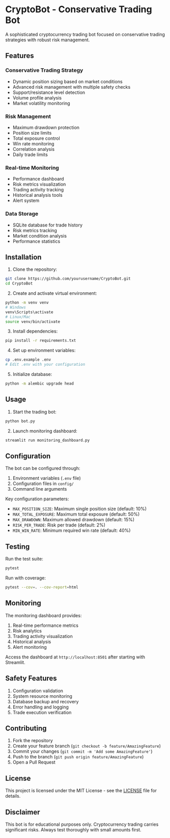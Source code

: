 # CryptoBot - Conservative Trading Bot

A sophisticated cryptocurrency trading bot focused on conservative trading strategies with robust risk management.

## Features

### Conservative Trading Strategy
- Dynamic position sizing based on market conditions
- Advanced risk management with multiple safety checks
- Support/resistance level detection
- Volume profile analysis
- Market volatility monitoring

### Risk Management
- Maximum drawdown protection
- Position size limits
- Total exposure control
- Win rate monitoring
- Correlation analysis
- Daily trade limits

### Real-time Monitoring
- Performance dashboard
- Risk metrics visualization
- Trading activity tracking
- Historical analysis tools
- Alert system

### Data Storage
- SQLite database for trade history
- Risk metrics tracking
- Market condition analysis
- Performance statistics

## Installation

1. Clone the repository:
```bash
git clone https://github.com/yourusername/CryptoBot.git
cd CryptoBot
```

2. Create and activate virtual environment:
```bash
python -m venv venv
# Windows
venv\Scripts\activate
# Linux/Mac
source venv/bin/activate
```

3. Install dependencies:
```bash
pip install -r requirements.txt
```

4. Set up environment variables:
```bash
cp .env.example .env
# Edit .env with your configuration
```

5. Initialize database:
```bash
python -m alembic upgrade head
```

## Usage

1. Start the trading bot:
```bash
python bot.py
```

2. Launch monitoring dashboard:
```bash
streamlit run monitoring_dashboard.py
```

## Configuration

The bot can be configured through:
1. Environment variables (`.env` file)
2. Configuration files in `config/`
3. Command line arguments

Key configuration parameters:
- `MAX_POSITION_SIZE`: Maximum single position size (default: 10%)
- `MAX_TOTAL_EXPOSURE`: Maximum total exposure (default: 50%)
- `MAX_DRAWDOWN`: Maximum allowed drawdown (default: 15%)
- `RISK_PER_TRADE`: Risk per trade (default: 2%)
- `MIN_WIN_RATE`: Minimum required win rate (default: 40%)

## Testing

Run the test suite:
```bash
pytest
```

Run with coverage:
```bash
pytest --cov=. --cov-report=html
```

## Monitoring

The monitoring dashboard provides:
1. Real-time performance metrics
2. Risk analytics
3. Trading activity visualization
4. Historical analysis
5. Alert monitoring

Access the dashboard at `http://localhost:8501` after starting with Streamlit.

## Safety Features

1. Configuration validation
2. System resource monitoring
3. Database backup and recovery
4. Error handling and logging
5. Trade execution verification

## Contributing

1. Fork the repository
2. Create your feature branch (`git checkout -b feature/AmazingFeature`)
3. Commit your changes (`git commit -m 'Add some AmazingFeature'`)
4. Push to the branch (`git push origin feature/AmazingFeature`)
5. Open a Pull Request

## License

This project is licensed under the MIT License - see the [LICENSE](LICENSE) file for details.

## Disclaimer

This bot is for educational purposes only. Cryptocurrency trading carries significant risks. Always test thoroughly with small amounts first.
